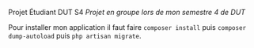 Projet Étudiant DUT S4
*Projet en groupe lors de mon semestre 4 de DUT*

Pour installer mon application il faut faire `composer install` puis `composer dump-autoload` puis `php artisan migrate`.

